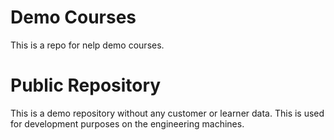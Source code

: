 # Demo Courses
This is a repo for nelp demo courses.

# Public Repository
This is a demo repository without any customer or learner data. 
This is used for development purposes on the engineering machines.
